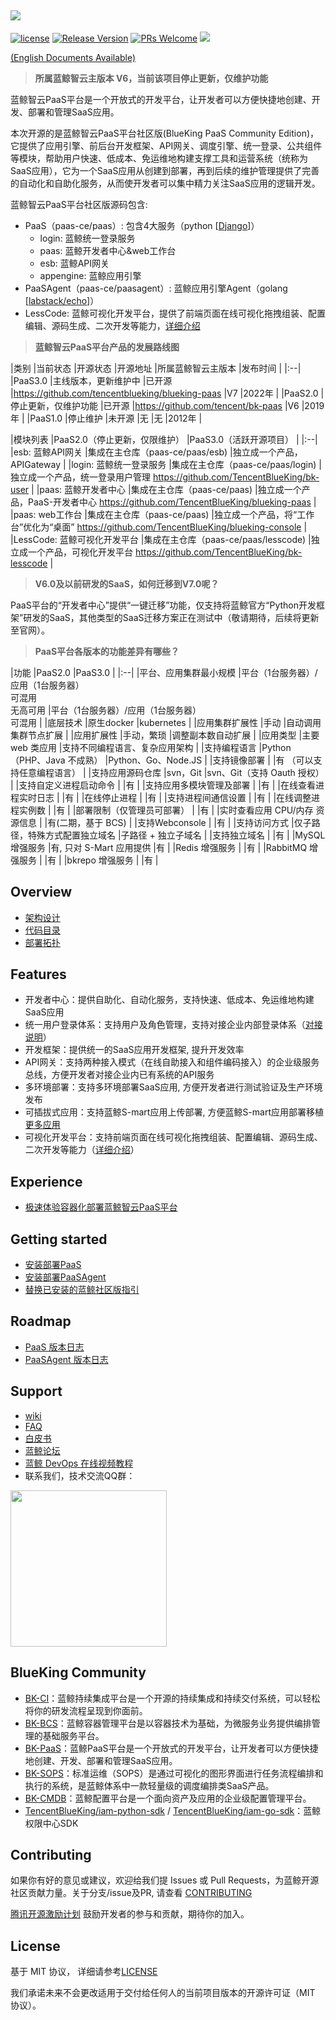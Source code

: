 ![](docs/resource/img/bk_paas_zh.png)
---

[![license](https://img.shields.io/badge/license-MIT-brightgreen.svg?style=flat)](https://github.com/Tencent/bk-PaaS/blob/master/LICENSE) [![Release Version](https://img.shields.io/badge/release-3.2.2-brightgreen.svg)](https://github.com/Tencent/bk-PaaS/releases) [![PRs Welcome](https://img.shields.io/badge/PRs-welcome-brightgreen.svg)](https://github.com/Tencent/bk-PaaS/pulls) [![](https://travis-ci.com/Tencent/bk-PaaS.svg?token=ypkHQqxUR3Y3ctuD7qFS&branch=master)](https://travis-ci.com/Tencent/bk-PaaS)


[(English Documents Available)](readme_en.md)

>**所属蓝鲸智云主版本 V6，当前该项目停止更新，仅维护功能**

蓝鲸智云PaaS平台是一个开放式的开发平台，让开发者可以方便快捷地创建、开发、部署和管理SaaS应用。

本次开源的是蓝鲸智云PaaS平台社区版(BlueKing PaaS Community Edition)，它提供了应用引擎、前后台开发框架、API网关、调度引擎、统一登录、公共组件等模块，帮助用户快速、低成本、免运维地构建支撑工具和运营系统（统称为SaaS应用），它为一个SaaS应用从创建到部署，再到后续的维护管理提供了完善的自动化和自助化服务，从而使开发者可以集中精力关注SaaS应用的逻辑开发。

蓝鲸智云PaaS平台社区版源码包含:

- PaaS（paas-ce/paas）: 包含4大服务（python [[Django](https://www.djangoproject.com/)]）
    - login: 蓝鲸统一登录服务
    - paas: 蓝鲸开发者中心&web工作台
    - esb: 蓝鲸API网关
    - appengine: 蓝鲸应用引擎
- PaaSAgent（paas-ce/paasagent）: 蓝鲸应用引擎Agent（golang [[labstack/echo](https://github.com/labstack/echo)]）
- LessCode: 蓝鲸可视化开发平台，提供了前端页面在线可视化拖拽组装、配置编辑、源码生成、二次开发等能力，[详细介绍](https://github.com/TencentBlueKing/bk-lesscode/blob/develop/readme.md)

>**蓝鲸智云PaaS平台产品的发展路线图**

|类别 |当前状态 |开源状态 |开源地址 |所属蓝鲸智云主版本 |发布时间 |
|:--|
|PaaS3.0 |主线版本，更新维护中 |已开源 |https://github.com/tencentblueking/blueking-paas |V7 |2022年 |
|PaaS2.0 |停止更新，仅维护功能 |已开源 |https://github.com/tencent/bk-paas |V6 |2019年 |
|PaaS1.0 |停止维护 |未开源 |无 |无 |2012年 |


|模块列表 |PaaS2.0（停止更新，仅限维护） |PaaS3.0（活跃开源项目） |
|:--|
|esb: 蓝鲸API网关 |集成在主仓库（paas-ce/paas/esb) |独立成一个产品，APIGateway |
|login: 蓝鲸统一登录服务 |集成在主仓库（paas-ce/paas/login) |独立成一个产品，统一登录用户管理 https://github.com/TencentBlueKing/bk-user |
|paas: 蓝鲸开发者中心 |集成在主仓库（paas-ce/paas) |独立成一个产品，PaaS-开发者中心 https://github.com/TencentBlueKing/blueking-paas |
|paas: web工作台 |集成在主仓库（paas-ce/paas) |独立成一个产品，将“工作台”优化为“桌面” https://github.com/TencentBlueKing/blueking-console |
|LessCode: 蓝鲸可视化开发平台 |集成在主仓库（paas-ce/paas/lesscode) |独立成一个产品，可视化开发平台 https://github.com/TencentBlueKing/bk-lesscode |


>**V6.0及以前研发的SaaS，如何迁移到V7.0呢？**

PaaS平台的“开发者中心”提供“一键迁移”功能，仅支持将蓝鲸官方“Python开发框架”研发的SaaS，其他类型的SaaS迁移方案正在测试中（敬请期待，后续将更新至官网）。 

>**PaaS平台各版本的功能差异有哪些？**

|功能 |PaaS2.0 |PaaS3.0 |
|:--|
|平台、应用集群最小规模 |平台（1台服务器）/应用（1台服务器）<br>可混用<br>无高可用 |平台（1台服务器）/应用（1台服务器）<br>可混用 |
|底层技术 |原生docker |kubernetes |
|应用集群扩展性 |手动 |自动调用集群节点扩展 |
|应用扩展性 |手动，繁琐 |调整副本数自动扩展 |
|应用类型 |主要 web 类应用 |支持不同编程语言、复杂应用架构 |
|支持编程语言 |Python（PHP、Java 不成熟） |Python、Go、Node.JS |
|支持镜像部署 | |有 （可以支持任意编程语言） |
|支持应用源码仓库 |svn，Git |svn、Git（支持 Oauth 授权） |
|支持自定义进程启动命令 | |有 |
|支持应用多模块管理及部署 | |有 |
|在线查看进程实时日志 | |有 |
|在线停止进程 | |有 |
|支持进程间通信设置 | |有 |
|在线调整进程实例数 | |有 |
|部署限制（仅管理员可部署） | |有 |
|实时查看应用 CPU/内存 资源信息 | |有(二期，基于 BCS) |
|支持Webconsole | |有 |
|支持访问方式 |仅子路径，特殊方式配置独立域名 |子路径 + 独立子域名 |
|支持独立域名 | |有 |
|MySQL 增强服务 |有, 只对 S-Mart 应用提供 |有 |
|Redis 增强服务 | |有 |
|RabbitMQ 增强服务 | |有 |
|bkrepo 增强服务 | |有 |


## Overview

- [架构设计](docs/overview/architecture.md)
- [代码目录](docs/overview/project_codes.md)
- [部署拓扑](docs/overview/project_deploy.md)


## Features

- 开发者中心：提供自助化、自动化服务，支持快速、低成本、免运维地构建SaaS应用
- 统一用户登录体系：支持用户及角色管理，支持对接企业内部登录体系（[对接说明](http://docs.bk.tencent.com/develop_center/enterprise_login/)）
- 开发框架：提供统一的SaaS应用开发框架, 提升开发效率
- API网关：支持两种接入模式（在线自助接入和组件编码接入）的企业级服务总线，方便开发者对接企业内已有系统的API服务
- 多环境部署：支持多环境部署SaaS应用, 方便开发者进行测试验证及生产环境发布
- 可插拔式应用：支持蓝鲸S-mart应用上传部署, 方便蓝鲸S-mart应用部署移植 [更多应用](http://bk.tencent.com/s-mart)
- 可视化开发平台：支持前端页面在线可视化拖拽组装、配置编辑、源码生成、二次开发等能力（[详细介绍](https://github.com/TencentBlueKing/bk-lesscode/blob/develop/readme.md)）

## Experience

- [极速体验容器化部署蓝鲸智云PaaS平台](docs/wiki/container-support.md)

## Getting started

- [安装部署PaaS](docs/install/ce_paas_install.md)
- [安装部署PaaSAgent](docs/install/ce_paas_agent_install.md)
- [替换已安装的蓝鲸社区版指引](https://bk.tencent.com/docs/document/6.0/148/15382)


## Roadmap

- [PaaS 版本日志](paas-ce/paas/release.md)
- [PaaSAgent 版本日志](paas-ce/paasagent/release.md)

## Support

- [wiki](https://github.com/Tencent/bk-PaaS/wiki)
- [FAQ](https://github.com/Tencent/bk-PaaS/wiki/FAQ)
- [白皮书](http://docs.bk.tencent.com/product_white_paper/paas/)
- [蓝鲸论坛](https://bk.tencent.com/s-mart/community)
- [蓝鲸 DevOps 在线视频教程](https://bk.tencent.com/s-mart/video/)
- 联系我们，技术交流QQ群：


<img src="docs/resource/img/bk_qq_group.png" width="250" hegiht="250" align=center />

## BlueKing Community

- [BK-CI](https://github.com/Tencent/bk-ci)：蓝鲸持续集成平台是一个开源的持续集成和持续交付系统，可以轻松将你的研发流程呈现到你面前。
- [BK-BCS](https://github.com/Tencent/bk-bcs)：蓝鲸容器管理平台是以容器技术为基础，为微服务业务提供编排管理的基础服务平台。
- [BK-PaaS](https://github.com/Tencent/bk-PaaS)：蓝鲸PaaS平台是一个开放式的开发平台，让开发者可以方便快捷地创建、开发、部署和管理SaaS应用。
- [BK-SOPS](https://github.com/Tencent/bk-sops)：标准运维（SOPS）是通过可视化的图形界面进行任务流程编排和执行的系统，是蓝鲸体系中一款轻量级的调度编排类SaaS产品。
- [BK-CMDB](https://github.com/Tencent/bk-cmdb)：蓝鲸配置平台是一个面向资产及应用的企业级配置管理平台。
- [TencentBlueKing/iam-python-sdk](https://github.com/TencentBlueKing/iam-python-sdk) / [TencentBlueKing/iam-go-sdk](https://github.com/TencentBlueKing/iam-go-sdk)：蓝鲸权限中心SDK


## Contributing

如果你有好的意见或建议，欢迎给我们提 Issues 或 Pull Requests，为蓝鲸开源社区贡献力量。关于分支/issue及PR, 请查看 [CONTRIBUTING](docs/CONTRIBUTING.md)

[腾讯开源激励计划](https://opensource.tencent.com/contribution) 鼓励开发者的参与和贡献，期待你的加入。

## License

基于 MIT 协议， 详细请参考[LICENSE](LICENSE.txt)

我们承诺未来不会更改适用于交付给任何人的当前项目版本的开源许可证（MIT 协议）。
